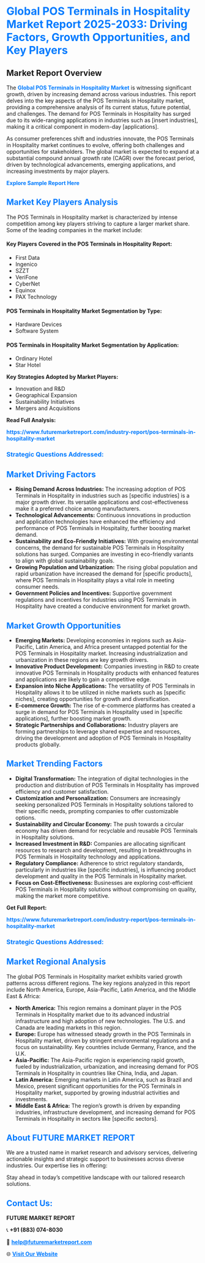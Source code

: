 <h1 style="color: #007BFF;">Global POS Terminals in Hospitality Market Report 2025-2033: Driving Factors, Growth Opportunities, and Key Players</h1>

<section id="overview">
<h2>Market Report Overview</h2>
<p>The <a href="https://www.futuremarketreport.com/industry-report/pos-terminals-in-hospitality-market" style="color: #007BFF; text-decoration: none;"><strong>Global POS Terminals in Hospitality Market</strong></a> is witnessing significant growth, driven by increasing demand across various industries. This report delves into the key aspects of the POS Terminals in Hospitality market, providing a comprehensive analysis of its current status, future potential, and challenges. The demand for POS Terminals in Hospitality has surged due to its wide-ranging applications in industries such as [insert industries], making it a critical component in modern-day [applications].</p>
<p>As consumer preferences shift and industries innovate, the POS Terminals in Hospitality market continues to evolve, offering both challenges and opportunities for stakeholders. The global market is expected to expand at a substantial compound annual growth rate (CAGR) over the forecast period, driven by technological advancements, emerging applications, and increasing investments by major players.</p>
</section>

<section id="overview">
<p><a href="https://www.futuremarketreport.com/request-sample/reportId=51072" style="color: #007BFF; text-decoration: none;"><strong>Explore Sample Report Here</strong></a></p>
</section>

<section id="key-players">
<h2 style="color: #007BFF;">Market Key Players Analysis</h2>
<p>The POS Terminals in Hospitality market is characterized by intense competition among key players striving to capture a larger market share. Some of the leading companies in the market include:</p>
<h4>Key Players Covered in the POS Terminals in Hospitality Report:</h4>
<ul><li>First Data</li><li>Ingenico</li><li>SZZT</li><li>VeriFone</li><li>CyberNet</li><li>Equinox</li><li>PAX Technology</li></ul>
<h4>POS Terminals in Hospitality Market Segmentation by Type:</h4>
<ul><li>Hardware Devices</li><li>Software System</li></ul>

<h4>POS Terminals in Hospitality Market Segmentation by Application:</h4>
<ul><li>Ordinary Hotel</li><li>Star Hotel</li></ul>
<p><strong>Key Strategies Adopted by Market Players:</strong></p>
<ul>
<li>Innovation and R&D</li>
<li>Geographical Expansion</li>
<li>Sustainability Initiatives</li>
<li>Mergers and Acquisitions</li>
</ul>
</section>

<section>
<p><strong>Read Full Analysis: </strong></p><a href="https://www.futuremarketreport.com/industry-report/pos-terminals-in-hospitality-market" style="color: #007BFF; text-decoration: none;"><strong>https://www.futuremarketreport.com/industry-report/pos-terminals-in-hospitality-market</strong></a>
<h3 style="color: #007BFF;">Strategic Questions Addressed:</h3>
</section>

<section id="driving-factors">
<h2 style="color: #007BFF;">Market Driving Factors</h2>
<ul>
<li><strong>Rising Demand Across Industries:</strong> The increasing adoption of POS Terminals in Hospitality in industries such as [specific industries] is a major growth driver. Its versatile applications and cost-effectiveness make it a preferred choice among manufacturers.</li>
<li><strong>Technological Advancements:</strong> Continuous innovations in production and application technologies have enhanced the efficiency and performance of POS Terminals in Hospitality, further boosting market demand.</li>
<li><strong>Sustainability and Eco-Friendly Initiatives:</strong> With growing environmental concerns, the demand for sustainable POS Terminals in Hospitality solutions has surged. Companies are investing in eco-friendly variants to align with global sustainability goals.</li>
<li><strong>Growing Population and Urbanization:</strong> The rising global population and rapid urbanization have increased the demand for [specific products], where POS Terminals in Hospitality plays a vital role in meeting consumer needs.</li>
<li><strong>Government Policies and Incentives:</strong> Supportive government regulations and incentives for industries using POS Terminals in Hospitality have created a conducive environment for market growth.</li>
</ul>
</section>

<section id="growth-opportunities">
<h2 style="color: #007BFF;">Market Growth Opportunities</h2>
<ul>
<li><strong>Emerging Markets:</strong> Developing economies in regions such as Asia-Pacific, Latin America, and Africa present untapped potential for the POS Terminals in Hospitality market. Increasing industrialization and urbanization in these regions are key growth drivers.</li>
<li><strong>Innovative Product Development:</strong> Companies investing in R&D to create innovative POS Terminals in Hospitality products with enhanced features and applications are likely to gain a competitive edge.</li>
<li><strong>Expansion into Niche Applications:</strong> The versatility of POS Terminals in Hospitality allows it to be utilized in niche markets such as [specific niches], creating opportunities for growth and diversification.</li>
<li><strong>E-commerce Growth:</strong> The rise of e-commerce platforms has created a surge in demand for POS Terminals in Hospitality used in [specific applications], further boosting market growth.</li>
<li><strong>Strategic Partnerships and Collaborations:</strong> Industry players are forming partnerships to leverage shared expertise and resources, driving the development and adoption of POS Terminals in Hospitality products globally.</li>
</ul>
</section>

<section id="trending-factors">
<h2 style="color: #007BFF;">Market Trending Factors</h2>
<ul>
<li><strong>Digital Transformation:</strong> The integration of digital technologies in the production and distribution of POS Terminals in Hospitality has improved efficiency and customer satisfaction.</li>
<li><strong>Customization and Personalization:</strong> Consumers are increasingly seeking personalized POS Terminals in Hospitality solutions tailored to their specific needs, prompting companies to offer customizable options.</li>
<li><strong>Sustainability and Circular Economy:</strong> The push towards a circular economy has driven demand for recyclable and reusable POS Terminals in Hospitality solutions.</li>
<li><strong>Increased Investment in R&D:</strong> Companies are allocating significant resources to research and development, resulting in breakthroughs in POS Terminals in Hospitality technology and applications.</li>
<li><strong>Regulatory Compliance:</strong> Adherence to strict regulatory standards, particularly in industries like [specific industries], is influencing product development and quality in the POS Terminals in Hospitality market.</li>
<li><strong>Focus on Cost-Effectiveness:</strong> Businesses are exploring cost-efficient POS Terminals in Hospitality solutions without compromising on quality, making the market more competitive.</li>
</ul>
</section>

<section>
<p><strong>Get Full Report: </strong></p><a href="https://www.futuremarketreport.com/industry-report/pos-terminals-in-hospitality-market" style="color: #007BFF; text-decoration: none;"><strong>https://www.futuremarketreport.com/industry-report/pos-terminals-in-hospitality-market</strong></a>
<h3 style="color: #007BFF;">Strategic Questions Addressed:</h3>
</section>


<section id="regional-analysis">
<h2 style="color: #007BFF;">Market Regional Analysis</h2>
<p>The global POS Terminals in Hospitality market exhibits varied growth patterns across different regions. The key regions analyzed in this report include North America, Europe, Asia-Pacific, Latin America, and the Middle East & Africa:</p>
<ul>
<li><strong>North America:</strong> This region remains a dominant player in the POS Terminals in Hospitality market due to its advanced industrial infrastructure and high adoption of new technologies. The U.S. and Canada are leading markets in this region.</li>
<li><strong>Europe:</strong> Europe has witnessed steady growth in the POS Terminals in Hospitality market, driven by stringent environmental regulations and a focus on sustainability. Key countries include Germany, France, and the U.K.</li>
<li><strong>Asia-Pacific:</strong> The Asia-Pacific region is experiencing rapid growth, fueled by industrialization, urbanization, and increasing demand for POS Terminals in Hospitality in countries like China, India, and Japan.</li>
<li><strong>Latin America:</strong> Emerging markets in Latin America, such as Brazil and Mexico, present significant opportunities for the POS Terminals in Hospitality market, supported by growing industrial activities and investments.</li>
<li><strong>Middle East & Africa:</strong> The region’s growth is driven by expanding industries, infrastructure development, and increasing demand for POS Terminals in Hospitality in sectors like [specific sectors].</li>
</ul>
</section>

<footer>
<h2 style="color: #007BFF;">About FUTURE MARKET REPORT</h2>
<p>We are a trusted name in market research and advisory services, delivering actionable insights and strategic support to businesses across diverse industries. Our expertise lies in offering:</p>

<p>Stay ahead in today’s competitive landscape with our tailored research solutions.</p>

<h2 style="color: #007BFF;">Contact Us:</h2>
<p><strong>FUTURE MARKET REPORT</strong></p>
<p>📞 <strong>+91 (883) 074-8030</strong></p>
<p>📧 <strong><a href="mailto:help@futuremarketreport.com" style="color: #007BFF;">help@futuremarketreport.com</a></strong></p>
<p>🌐 <strong><a href="https://www.futuremarketreport.com/" style="color: #007BFF;">Visit Our Website</a></strong></p>
</footer>